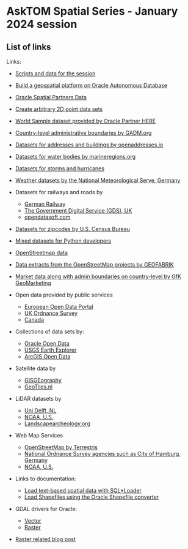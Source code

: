 # AskTOM Spatial Series - January 2024 session

## List of links

Links:

* [Scripts and data for the session](https://github.com/karinpatenge/asktom-spatial/tree/main/2024/01_SpatialDataSets)
* [Build a geospatial platform on Oracle Autonomous Database](https://docs.oracle.com/en/solutions/geospatial-platform-adw)
* [Oracle Spatial Partners Data](https://www.oracle.com/database/technologies/spatial-partners-data)
* [Create arbitrary 2D point data sets](https://github.com/karinpatenge/asktom-spatial/blob/main/2024/01_SpatialDataSets/scripts)
* [World Sample dataset provided by Oracle Partner HERE](http://www.oracle.com/database/technologies/spatial-graph-here-data-downloads.html)
* [Country-level administrative boundaries by GADM.org](https://gadm.org/download_country.html)
* [Datasets for addresses and buildings by openaddresses.io](http://openaddresses.io/)
* [Datasets for water bodies by marineregions.org](http://www.marineregions.org/downloads.php)
* [Datasets for storms and hurricanes](http://www.nhc.noaa.gov/data/)
* [Weather datasets by the National Meteorological Serve, Germany](https://opendata.dwd.de/)
* Datasets for railways and roads by

  * [German Railway](https://data.deutschebahn.com/)
  * [The Government Digital Service (GDS), UK](https://ckan.publishing.service.gov.uk/dataset/?tags=Railways)
  * [opendatasoft.com](https://public.opendatasoft.com/explore/dataset/europe-railway-station/)

* [Datasets for zipcodes by U.S. Census Bureau](https://catalog.data.gov/dataset/tiger-line-shapefile-2019-2010-nation-u-s-2010-census-5-digit-zip-code-tabulation-area-zcta5-na)
* [Mixed datasets for Python developers](https://pysal.org/notebooks/lib/libpysal/Example_Datasets.html)
* [OpenStreetmap data](http://www.openstreetmap.org/)
* [Data extracts from the OpenStreetMap projects by GEOFABRIK](http://download.geofabrik.de/)
* [Market data along with admin boundaries on country-level by GfK GeoMarketing](https://geodata.gfk.com/samples)
* Open data provided by public services

  * [European Open Data Portal](https://data.europa.eu/data/datasets)
  * [UK Ordnance Survey](https://osdatahub.os.uk/downloads/open)
  * [Canada](https://canadiangis.com/data.php)
* Collections of data sets by:

  * [Oracle Open Data](https://opendata.oraclecloud.com/ords/r/opendata/opendata/home)
  * [USGS Earth Explorer](https://earthexplorer.usgs.gov/)
  *  [ArcGIS Open Data](http://www.esri.com/en-us/arcgis/products/arcgis-open-data)

* Satellite data by

  * [GISGEography](https://gisgeography.com/how-to-download-sentinel-satellite-data/)
  * [GeoTiles.nl](https://geotiles.nl/)

* LiDAR datasets by

  * [Uni Delft, NL](https://geotiles.citg.tudelft.nl/)
  * [NOAA, U.S.](https://coast.noaa.gov/htdata/lidar1_z/)
  * [Landscapearcheology.org](https://landscapearchaeology.org/lidar-data/)

* Web Map Services

  * [OpenStreetMap by Terrestris](http://www.terrestris.de/de/openstreetmap-wms)
  * [National Ordnance Survey agencies such as City of Hamburg, Germany](https://geodienste.hamburg.de/HH_WMS_DOP_belaubt?service=WMS&VERSION=1.3.0&REQUEST=GetCapabilities)
  * [NOAA, U.S.](https://nowcoast.noaa.gov/)

* Links to documentation:

  * [Load text-based spatial data with SQL*Loader](https://docs.oracle.com/en/database/oracle/oracle-database/19/spatl/loading-spatial-data.html)
  * [Load Shapefiles using the Oracle Shapefile converter](https://docs.oracle.com/en/database/oracle/oracle-database/19/spatl/esri-shapefiles.html)

* GDAL drivers for Oracle:

  * [Vector](https://gdal.org/drivers/vector/oci.html)
  * [Raster](https://gdal.org/drivers/raster/georaster.html)

* [Raster related blog post](https://blogs.oracle.com/oraclespatial/post/using-gdal-with-oracle-spatial-georaster-code-examples)
